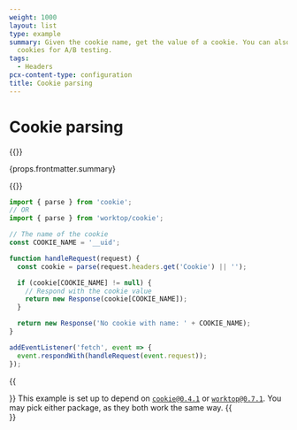 ```yaml
---
weight: 1000
layout: list
type: example
summary: Given the cookie name, get the value of a cookie. You can also use
  cookies for A/B testing.
tags:
  - Headers
pcx-content-type: configuration
title: Cookie parsing
---
```


# Cookie parsing

{{<content-column>}}
  <p>{props.frontmatter.summary}</p>
{{</content-column>}}

```js
import { parse } from 'cookie';
// OR
import { parse } from 'worktop/cookie';

// The name of the cookie
const COOKIE_NAME = '__uid';

function handleRequest(request) {
  const cookie = parse(request.headers.get('Cookie') || '');

  if (cookie[COOKIE_NAME] != null) {
    // Respond with the cookie value
    return new Response(cookie[COOKIE_NAME]);
  }

  return new Response('No cookie with name: ' + COOKIE_NAME);
}

addEventListener('fetch', event => {
  event.respondWith(handleRequest(event.request));
});
```

{{<Aside type="note" header="External Dependencies">}}
This example is set up to depend on [`cookie@0.4.1`](https://www.npmjs.com/package/cookie/v/0.4.1) or [`worktop@0.7.1`](https://www.npmjs.com/package/worktop/v/0.7.1). You may pick either package, as they both work the same way.
{{</Aside>}}
